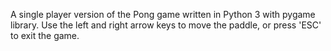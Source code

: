 A single player version of the Pong game written in Python 3 with pygame library. Use the left and right arrow keys to move the paddle, or press 'ESC' to exit the game.
